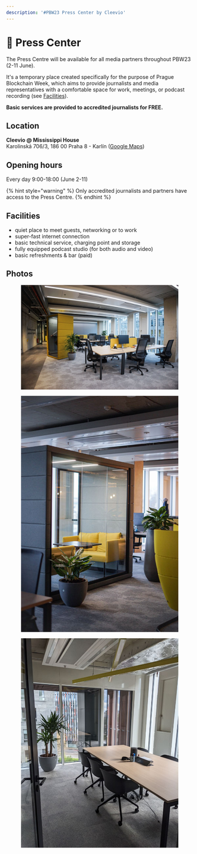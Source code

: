```yaml
---
description: '#PBW23 Press Center by Cleevio'
---
```


# 🏢 Press Center

The Press Centre will be available for all media partners throughout PBW23 (2-11 June).

It's a temporary place created specifically for the purpose of Prague Blockchain Week, which aims to provide journalists and media representatives with a comfortable space for work, meetings, or podcast recording (see [Facilities](press-center.md#facilities)).

**Basic services are provided to accredited journalists for FREE.**

## Location

**Cleevio @ Mississippi House**\
Karolinská 706/3, 186 00 Praha 8 - Karlín ([Google Maps](https://goo.gl/maps/d2vFNqZKpbDvbTVR9))

## Opening hours

Every day 9:00-18:00 (June 2-11)

{% hint style="warning" %}
Only accredited journalists and partners have access to the Press Centre.
{% endhint %}

## Facilities

* quiet place to meet guests, networking or to work
* super-fast internet connection
* basic technical service, charging point and storage
* fully equipped podcast studio (for both audio and video)
* basic refreshments & bar (paid)

## Photos

<figure><img src="../.gitbook/assets/photo_2023-05-28 17.06.08.jpeg" alt=""><figcaption></figcaption></figure>

<div>

<figure><img src="../.gitbook/assets/photo_2023-05-28 17.06.11.jpeg" alt=""><figcaption></figcaption></figure>

 

<figure><img src="../.gitbook/assets/photo_2023-05-28 17.06.13.jpeg" alt=""><figcaption></figcaption></figure>

</div>

